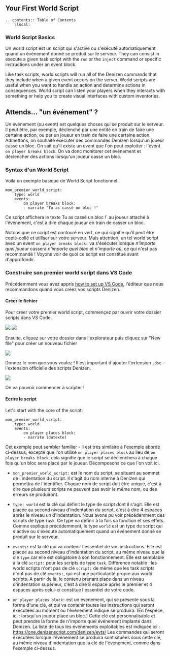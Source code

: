 Your First World Script
-----------------------

```eval_rst
.. contents:: Table of Contents
    :local:
```

### World Script Basics

Un world script est un script qui s'active ou s'exécuté automatiquement quand un événement donné se produit sur le serveur. They can consist in execute a given task script with the `run` or the `inject` command or specific instructions under an event block.

Like task scripts, world scripts will run all of the Denizen commands that they include when a given event occurs on the server. World scripts are useful when you want to handle an action and determine actions in consequences. World script can listen your players when they interacts with something or help you to create visual interfaces with custom inventories.

## Attends... "un événement" ?

Un événement (ou event) est quelques choses qui se produit sur le serveur. Il peut être, par exemple, déclenché par une entité en train de faire une certaine action, ou par un joueur en train de faire une certaine action. Admettons, on souhaite exécuter des commandes Denizen lorsqu'un joueur casse un bloc. On sait qu'il existe un event que l'on peut exploiter : l'event `on player breaks block`. On va donc monitorer cet événement et déclencher des actions lorsqu'un joueur casse un bloc.

### Syntax d'un World Script

Voilà un exemple basique de World Script fonctionnel.

```dscript_green
mon_premier_world_script:
    type: world
    events:
        on player breaks block:
        - narrate "Tu as cassé un bloc !"
```
Ce script affichera le texte  Tu as cassé un bloc !` au joueur attaché à l'événement, c'est à dire chaque joueur en train de casser un bloc.

Notons que ce script est contouré en vert, ce qui signifie qu'il peut être copié-collé et utiliser sur votre serveur. Mais attention, un tel world script avec un event `on player breaks block:` va s'éxécuter lorsque *n'importe quel joueur* cassera *n'importe quel bloc* et *n'importe où*, ce qui n'est pas recommandé ! Voyons voir de quoi ce script est constitué avant d'approfondir.

### Construire son premier world script dans VS Code

Précédemment vous avez appris [how to set up VS Code](/guides/first-steps/script-editor), l'éditeur que nous recommandons quand vous créez vos scripts Denizen.

#### Créer le fichier

Pour créer votre premier world script, commençez par ouvrir votre dossier scripts dans VS Code.

![](https://i.alexgoodwin.media/i/denizen_guide/548218.png)
![](https://i.alexgoodwin.media/i/denizen_guide/d2810b.png)

Ensuite, cliquez sur votre dossier dans l'explorateur puis cliquez sur "New file" pour créer un nouveau fichier

![](https://i.alexgoodwin.media/i/denizen_guide/5fad5b.png)

Donnez le nom que vous voulez ! Il est important d'ajouter l'extension `.dsc` - l'extension officielle des scripts Denizen.

![](https://i.alexgoodwin.media/i/denizen_guide/e3ec76.png)

On va pouvoir commencer à scripter !

#### Ecrire le script

Let's start with the core of the script:

```dscript_blue
mon_premier_world_script:
    type: world
    events:
        on player places block:
        - narrate (dutexte)
```

Cet exemple peut sembler familier - il est trés similaire à l'exemple abordé ci-dessus, excepté que l'on utilise `on player places block` au lieu de `on player breaks block`, cela signifie que le script se déclenchera à chaque fois qu'un bloc sera placé par le joueur. Décomposons ce que l'on voit ici.

- `mon_premier_world_script:` est le nom du script, se situant au sommet de l'indentation du script. Il s'agit du nom interne à Denizen qui permettra de l'identifier. Chaque nom de script doit être unique, c'est à dire que plusieurs scripts ne peuvent pas avoir le même nom, ou des erreurs se produiront.

- `type: world` est la clé qui définit le type de script dont il s'agit. Elle est placée au second niveau d'indentation du script, c'est à dire 4 espaces après le niveau un d'indentation. Nous avons pu voir précédemment des scripts de type `task`. Ce type va définir à la fois sa fonction et ses effets. Comme expliqué précédemment, le type `world` est un type de script qui s'active ou s'exécuté automatiquement quand un événement donné se produit sur le serveur.

- `events:` est la clé qui va contenir l'essentiel de vos instructions. Elle est placée au second niveau d'indentation du script, au même niveau que la clé `type` car elle est obligatoire à son fonctionnement. Elle est semblable à la clé `script:` pour les scripts de type `task`. Différence notable : les world scripts n'ont pas de clé `script:` de même que les task scripts n'ont pas de clé `events:`, qui est une particularité propre aux world scripts. A partir de là, le contenu prenant place dans un niveau d'indentation supérieur, c'est à dire 8 espace après le premier et 4 espaces après celui-ci constitue l'essentiel de votre code.

- `on player places block:` est un événement, qui se présente sous la forme d'une clé, et qui va contenir toutes les instructions qui seront exécutées au moment où l'événement indiqué se produira. (En l'espéce, ici : lorsqu'un joueur place un bloc.) Cette clé est personnalisable et peut prendre la forme de n'importe quel événement implanté dans Denizen. La liste de tous les événements exploitables est indiquée ici : https://one.denizenscript.com/denizen/evts/ Les commandes qui seront éxécutées lorsque l'événement se produira sont situées sous cette clé, au même niveau d'indentation que la clé de l'événement, comme dans l'exemple ci-dessus.




